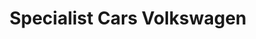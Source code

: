 ---
title: "Specialist Cars Volkswagen"
url: /dunfermline/specialist-cars-volkswagen/
shop: Autowerkstatt
---